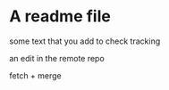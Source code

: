 # A readme file

some text that you add to check tracking 

an edit in the remote repo 

fetch + merge

